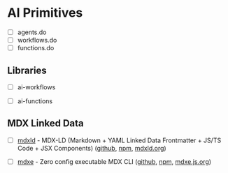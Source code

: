 # AI Primitives

- [ ] agents.do
- [ ] workflows.do
- [ ] functions.do

## Libraries

- [ ] ai-workflows
- [ ] ai-functions


## MDX Linked Data

- [ ] [mdxld](https://github.com/ai-primitives/mdxld) - MDX-LD (Markdown + YAML Linked Data Frontmatter + JS/TS Code + JSX Components) ([github](https://github.com/ai-primitives/mdxld), [npm](https://npmjs.com/mdxld), [mdxld.org](https://mdxld.org)) 
- [ ] [mdxe](https://github.com/ai-primitives/mdxe) - Zero config executable MDX CLI ([github](https://github.com/ai-primitives/mdxe), [npm](https://npmjs.com/mdxe), [mdxe.js.org](https://mdxe.js.org)) 


<!--
## Abstractions

- [ ] [ai-database](https://github.com/ai-primitives/core/tree/main/packages/ai-database) - DB abstraction with hybrid vector search for synthetic data, AI tool-calling and RAG applications
- [ ] [ai-functions](https://github.com/ai-primitives/core/tree/main/packages/ai-functions) - Rapidly develop, evaluate, and iterate on prompts & models with strongly-typed structured outputs
- [ ] [ai-workflows](https://github.com/ai-primitives/core/tree/main/packages/ai-workflows) - Compose AI and code-based functions into workflows with durable execution and multi-variant eval testing
- [ ] [agentic.md](https://github.com/ai-primitives/core/tree/main/packages/agentic.md) - Rapidly develop, evaluate, experiment, and iterate on AI Agents and agentic workflows using Markdown/MDX

## Platform

- [ ] [database.do](https://github.com/ai-primitives/core/tree/main/packages/database.do) - AI-native Database as a service for AI tool-calling and RAG applications via CLI, API, and Editor UI
- [ ] [functions.do](https://github.com/ai-primitives/core/tree/main/packages/functions.do) - Rapidly iterate, evaluate, and experiment with prompts & models while maintaining strongly-typed API
- [ ] [workflows.do](https://github.com/ai-primitives/core/tree/main/packages/workflows.do) - Compose AI and code-based functions into workflows with durable execution and multi-variant eval testing
- [ ] [agents.do](https://github.com/ai-primitives/core/tree/main/packages/agents.do) - Create, deploy, observe, experiment, monitor, and manage autonomous AI Agents via CLI, API, and Editor UI



## Utilities

- [ ] [ai-props](https://github.com/ai-primitives/core/tree/main/packages/ai-props) - use AI object generation to wrap any React component, transforming any input into consistent strongly-typed props
- [ ] [db.mdx](https://github.com/ai-primitives/core/tree/main/packages/db.mdx) - leverage MDX to unify structured data, unstructured content, and code execution into a local or remote files
- [ ] [mdx.do](https://github.com/ai-primitives/core/tree/main/packages/mdx.do) - MDX-as-a-service with API, CLI, and editor UI to create and manage structured data, unstructured content, and code
- [ ] [ai.mdx](https://github.com/ai-primitives/core/tree/main/packages/ai.mdx) - use local or remote MDX files as a way to manage your AI Database, AI Functions, AI Workflows, and AI Agents
- [ ] [workers.mdx](https://github.com/ai-primitives/core/tree/main/packages/workers.mdx) - simplify Cloudflare Workers & Workers for Platforms development with MDX for config, code, and JSX rendering
- [ ] [workers.do](https://github.com/ai-primitives/core/tree/main/packages/workers.do) - MDX-based Platform with API, CLI, and UI to develop and deploy APIs/Apps on Cloudflare Workers for Platforms
- [ ] [payload.mdx](https://github.com/ai-primitives/core/tree/main/packages/payload.mdx) - Rapidly create Payload applications using MDX for configuration, code, and custom UI components
- [ ] [payload.do](https://github.com/ai-primitives/core/tree/main/packages/payload.do) - MDX-based Platform with API, CLI, and UI to develop and deploy headless CMSs and web apps with Payload




# 彡 Database


# 入 Functions


# 巛 Workflows


**Here are some ideas to get you started:**

🙋‍♀️ A short introduction - what is your organization all about?
🌈 Contribution guidelines - how can the community get involved?
👩‍💻 Useful resources - where can the community find your docs? Is there anything else the community should know?
🍿 Fun facts - what does your team eat for breakfast?
🧙 Remember, you can do mighty things with the power of [Markdown](https://docs.github.com/github/writing-on-github/getting-started-with-writing-and-formatting-on-github/basic-writing-and-formatting-syntax)
-->
